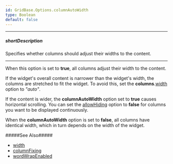 ```yaml
---
id: GridBase.Options.columnAutoWidth
type: Boolean
default: false
---
```

---
##### shortDescription
Specifies whether columns should adjust their widths to the content.

---
When this option is set to **true**, all columns adjust their width to the content.

If the widget's overall content is narrower than the widget's width, the columns are stretched to fit the widget. To avoid this, set the **columns**.[width](/api-reference/_hidden/GridBaseColumn/headerFilter/width.md '/Documentation/ApiReference/UI_Widgets/dxDataGrid/Configuration/columns/headerFilter/#width') option to *"auto"*.

If the content is wider, the **columnAutoWidth** option set to **true** causes horizontal scrolling. You can set the [allowHiding](/api-reference/_hidden/GridBaseColumn/allowHiding.md '/Documentation/ApiReference/UI_Widgets/dxDataGrid/Configuration/columns/#allowHiding') option to **false** for columns you want to be displayed continuously.

When the **columnAutoWidth** option is set to **false**, all columns have identical width, which in turn depends on the width of the widget.

#####See Also#####
- [width](/api-reference/10%20UI%20Widgets/DOMComponent/1%20Configuration/width.md '{basewidgetpath}/Configuration/#width')
- [columnFixing](/api-reference/10%20UI%20Widgets/GridBase/1%20Configuration/columnFixing/columnFixing.md '{basewidgetpath}/Configuration/columnFixing/')
- [wordWrapEnabled](/api-reference/10%20UI%20Widgets/GridBase/1%20Configuration/wordWrapEnabled.md '{basewidgetpath}/Configuration/#wordWrapEnabled')
